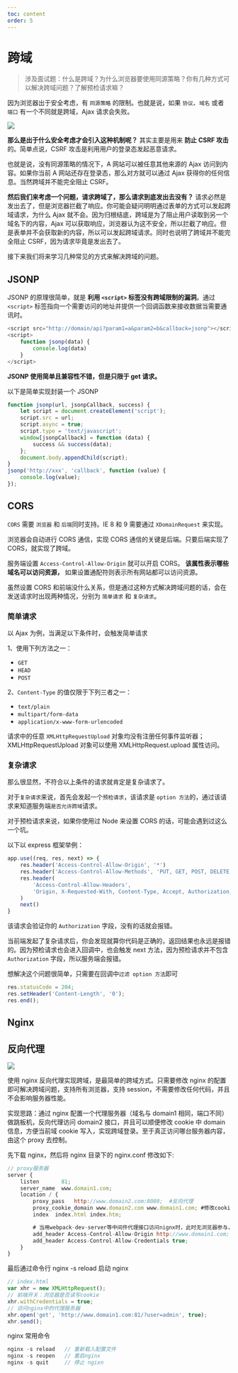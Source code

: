 ```yaml
---
toc: content
order: 5
---
```


# 跨域

> 涉及面试题：什么是跨域？为什么浏览器要使用同源策略？你有几种方式可以解决跨域问题？了解预检请求嘛？

因为浏览器出于安全考虑，有 `同源策略` 的限制。也就是说，如果 `协议`、`域名` 或者 `端口` 有一个不同就是跨域，Ajax 请求会失败。

![](https://gimg2.baidu.com/image_search/src=http%3A%2F%2Fwww.jqhtml.com%2Fwp-content%2Fuploads%2F2020%2F6%2FBfYJNz.jpg&refer=http%3A%2F%2Fwww.jqhtml.com&app=2002&size=f9999,10000&q=a80&n=0&g=0n&fmt=jpeg?sec=1620959483&t=37ef5a15b35fa5754579d4fc3d1c3355)

**那么是出于什么安全考虑才会引入这种机制呢？** 其实主要是用来 **防止 CSRF 攻击**的。简单点说，CSRF 攻击是利用用户的登录态发起恶意请求。

也就是说，没有同源策略的情况下，A 网站可以被任意其他来源的 Ajax 访问到内容。如果你当前 A 网站还存在登录态，那么对方就可以通过 Ajax 获得你的任何信息。当然跨域并不能完全阻止 CSRF。

**然后我们来考虑一个问题，请求跨域了，那么请求到底发出去没有？** 请求必然是发出去了，但是浏览器拦截了响应。你可能会疑问明明通过表单的方式可以发起跨域请求，为什么 Ajax 就不会。因为归根结底，跨域是为了阻止用户读取到另一个域名下的内容，Ajax 可以获取响应，浏览器认为这不安全，所以拦截了响应。但是表单并不会获取新的内容，所以可以发起跨域请求。同时也说明了跨域并不能完全阻止 CSRF，因为请求毕竟是发出去了。

接下来我们将来学习几种常见的方式来解决跨域的问题。

## JSONP

JSONP 的原理很简单，就是 **利用 `<script>` 标签没有跨域限制的漏洞**。通过 `<script>` 标签指向一个需要访问的地址并提供一个回调函数来接收数据当需要通讯时。

```js
<script src="http://domain/api?param1=a&param2=b&callback=jsonp"></script>
<script>
    function jsonp(data) {
    	console.log(data)
	}
</script>
```

**JSONP 使用简单且兼容性不错，但是只限于 get 请求。**

以下是简单实现封装一个 JSONP

```js
function jsonp(url, jsonpCallback, success) {
    let script = document.createElement('script');
    script.src = url;
    script.async = true;
    script.type = 'text/javascript';
    window[jsonpCallback] = function (data) {
        success && success(data);
    };
    document.body.appendChild(script);
}
jsonp('http://xxx', 'callback', function (value) {
    console.log(value);
});
```

## CORS

`CORS` 需要 `浏览器` 和 `后端`同时支持。IE 8 和 9 需要通过 `XDomainRequest` 来实现。

浏览器会自动进行 CORS 通信，实现 CORS 通信的关键是后端。只要后端实现了 CORS，就实现了跨域。

服务端设置 `Access-Control-Allow-Origin` 就可以开启 CORS。 **该属性表示哪些域名可以访问资源，** 如果设置通配符则表示所有网站都可以访问资源。

虽然设置 CORS 和前端没什么关系，但是通过这种方式解决跨域问题的话，会在发送请求时出现两种情况，分别为 `简单请求` 和 `复杂请求`。

### 简单请求

以 Ajax 为例，当满足以下条件时，会触发简单请求

1、使用下列方法之一：

-   `GET`
-   `HEAD`
-   `POST`

2、`Content-Type` 的值仅限于下列三者之一：

-   `text/plain`
-   `multipart/form-data`
-   `application/x-www-form-urlencoded`

请求中的任意 `XMLHttpRequestUpload` 对象均没有注册任何事件监听器； XMLHttpRequestUpload 对象可以使用 XMLHttpRequest.upload 属性访问。

### 复杂请求

那么很显然，不符合以上条件的请求就肯定是复杂请求了。

对于`复杂请求`来说，首先会发起一个`预检请求`，该请求是 `option 方法`的，通过该请求来知道服务端`是否允许跨域`请求。

对于预检请求来说，如果你使用过 Node 来设置 CORS 的话，可能会遇到过这么一个坑。

以下以 express 框架举例：

```js
app.use((req, res, next) => {
    res.header('Access-Control-Allow-Origin', '*')
    res.header('Access-Control-Allow-Methods', 'PUT, GET, POST, DELETE, OPTIONS')
    res.header(
        'Access-Control-Allow-Headers',
        'Origin, X-Requested-With, Content-Type, Accept, Authorization, Access-Control-Allow-Credentials'
    )
    next()
}
```

该请求会验证你的 `Authorization` 字段，没有的话就会报错。

当前端发起了复杂请求后，你会发现就算你代码是正确的，返回结果也永远是报错的。因为预检请求也会进入回调中，也会触发 next 方法，因为预检请求并不包含 `Authorization` 字段，所以服务端会报错。

想解决这个问题很简单，只需要在回调中`过滤 option 方法`即可

```js
res.statusCode = 204;
res.setHeader('Content-Length', '0');
res.end();
```

## Nginx

## 反向代理

![](https://user-gold-cdn.xitu.io/2018/9/27/1661ac31c192d22f?imageView2/0/w/1280/h/960/format/webp/ignore-error/1)

使用 nginx 反向代理实现跨域，是最简单的跨域方式。只需要修改 nginx 的配置即可解决跨域问题，支持所有浏览器，支持 session，不需要修改任何代码，并且不会影响服务器性能。

实现思路：通过 nginx 配置一个代理服务器（域名与 domain1 相同，端口不同）做跳板机，反向代理访问 domain2 接口，并且可以顺便修改 cookie 中 domain 信息，方便当前域 cookie 写入，实现跨域登录。至于真正访问哪台服务器内容，由这个 proxy 去控制。

先下载 nginx，然后将 nginx 目录下的 nginx.conf 修改如下:

```js
// proxy服务器
server {
    listen       81;
    server_name  www.domain1.com;
    location / {
        proxy_pass   http://www.domain2.com:8080;  #反向代理
        proxy_cookie_domain www.domain2.com www.domain1.com; #修改cookie里域名
        index  index.html index.htm;

        # 当用webpack-dev-server等中间件代理接口访问nignx时，此时无浏览器参与，故没有同源限制，下面的跨域配置可不启用
        add_header Access-Control-Allow-Origin http://www.domain1.com;  #当前端只跨域不带cookie时，可为*
        add_header Access-Control-Allow-Credentials true;
    }
}
```

最后通过命令行 nginx -s reload 启动 nginx

```js
// index.html
var xhr = new XMLHttpRequest();
// 前端开关：浏览器是否读写cookie
xhr.withCredentials = true;
// 访问nginx中的代理服务器
xhr.open('get', 'http://www.domain1.com:81/?user=admin', true);
xhr.send();
```

nginx 常用命令

```js
nginx -s reload   // 重新载入配置文件
nginx -s reopen   // 重启nginx
nginx -s quit     // 停止 ngixn
```
